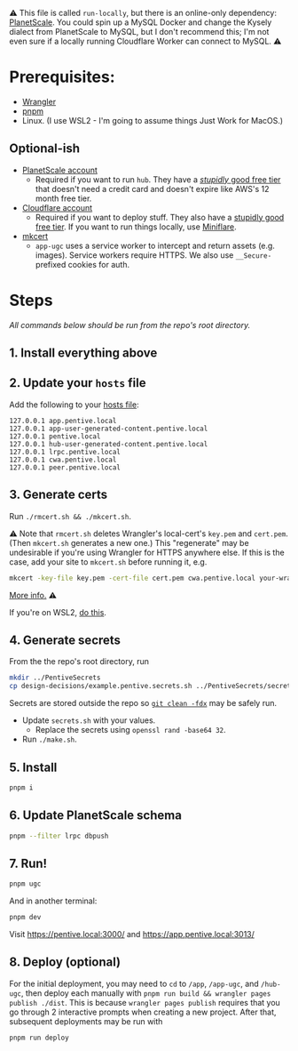 ⚠ This file is called `run-locally`, but there is an online-only dependency: [PlanetScale](https://planetscale.com/). You could spin up a MySQL Docker and change the Kysely dialect from PlanetScale to MySQL, but I don't recommend this; I'm not even sure if a locally running Cloudflare Worker can connect to MySQL. ⚠

# Prerequisites:

- [Wrangler](https://developers.cloudflare.com/workers/wrangler/install-and-update/)
- [pnpm](https://pnpm.io/)
- Linux. (I use WSL2 - I'm going to assume things Just Work for MacOS.)

## Optional-ish

- [PlanetScale account](https://auth.planetscale.com/sign-up)
  - Required if you want to run `hub`. They have a [_stupidly_ good free tier](https://planetscale.com/pricing) that doesn't need a credit card and doesn't expire like AWS's 12 month free tier.
- [Cloudflare account](https://dash.cloudflare.com/sign-up)
  - Required if you want to deploy stuff. They also have a [stupidly good free tier](https://developers.cloudflare.com/workers/platform/pricing/). If you want to run things locally, use [Miniflare](https://miniflare.dev/).
- [mkcert](https://github.com/FiloSottile/mkcert)
  - `app-ugc` uses a service worker to intercept and return assets (e.g. images). Service workers require HTTPS. We also use `__Secure-` prefixed cookies for auth.

# Steps

_All commands below should be run from the repo's root directory._

## 1. Install everything above

## 2. Update your `hosts` file

Add the following to your [hosts file](https://www.howtogeek.com/howto/27350/beginner-geek-how-to-edit-your-hosts-file/):

```
127.0.0.1 app.pentive.local
127.0.0.1 app-user-generated-content.pentive.local
127.0.0.1 pentive.local
127.0.0.1 hub-user-generated-content.pentive.local
127.0.0.1 lrpc.pentive.local
127.0.0.1 cwa.pentive.local
127.0.0.1 peer.pentive.local
```

## 3. Generate certs

Run `./rmcert.sh && ./mkcert.sh`.

⚠ Note that `rmcert.sh` deletes Wrangler's local-cert's `key.pem` and `cert.pem`. (Then `mkcert.sh` generates a new one.) This "regenerate" may be undesirable if you're using Wrangler for HTTPS anywhere else. If this is the case, add your site to `mkcert.sh` before running it, e.g.

```bash
mkcert -key-file key.pem -cert-file cert.pem cwa.pentive.local your-wrangler-worker-here.com
```

[More info.](https://github.com/cloudflare/workers-sdk/issues/1908#issuecomment-1416901172) ⚠

If you're on WSL2, [do this](https://github.com/FiloSottile/mkcert/issues/357#issuecomment-1466762021).

## 4. Generate secrets

From the the repo's root directory, run

```bash
mkdir ../PentiveSecrets
cp design-decisions/example.pentive.secrets.sh ../PentiveSecrets/secrets.sh
```

Secrets are stored outside the repo so [`git clean -fdx`](https://tysonwilliams.coding.blog/2020-07-11_systematic_cleaning#git-clean--fdx) may be safely run.

- Update `secrets.sh` with your values.
  - Replace the secrets using `openssl rand -base64 32`.
- Run `./make.sh`.

## 5. Install

```bash
pnpm i
```

## 6. Update PlanetScale schema

```bash
pnpm --filter lrpc dbpush
```

## 7. Run!

```bash
pnpm ugc
```

And in another terminal:

```bash
pnpm dev
```

Visit https://pentive.local:3000/ and https://app.pentive.local:3013/

## 8. Deploy (optional)

For the initial deployment, you may need to `cd` to `/app`, `/app-ugc`, and `/hub-ugc`, then deploy each manually with `pnpm run build && wrangler pages publish ./dist`. This is because `wrangler pages publish` requires that you go through 2 interactive prompts when creating a new project. After that, subsequent deployments may be run with

```bash
pnpm run deploy
```
